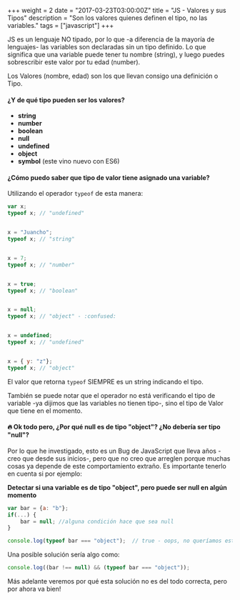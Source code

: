 +++
weight = 2
date = "2017-03-23T03:00:00Z"
title = "JS - Valores y sus Tipos"
description = "Son los valores quienes definen el tipo, no las variables."
tags = ["javascript"]
+++

JS es un lenguaje NO tipado, por lo que -a diferencia de la mayoría de lenguajes- las variables son declaradas sin un tipo definido. Lo que significa que una variable puede tener tu nombre (string), y luego puedes sobrescribir este valor por tu edad (number).

Los Valores (nombre, edad) son los que llevan consigo una definición o Tipo.

#### ¿Y de qué tipo pueden ser los valores?

* **string**
* **number**
* **boolean**
* **null**
* **undefined**
* **object**
* **symbol** (este vino nuevo con ES6)

#### ¿Cómo puedo saber que tipo de valor tiene asignado una variable?

Utilizando el operador `typeof` de esta manera:

```javascript
var x;
typeof x; // "undefined"


x = "Juancho";
typeof x; // "string"


x = 7;
typeof x; // "number"


x = true;
typeof x; // "boolean"


x = null;
typeof x; // "object" - :confused:


x = undefined;
typeof x; // "undefined"


x = { y: "z"};
typeof x; // "object"
```

El valor que retorna `typeof` SIEMPRE es un string indicando el tipo.

También se puede notar que el operador no está verificando el tipo de variable -ya dijimos que las variables no tienen tipo-, sino el tipo de Valor que tiene en el momento. 

#### :fire: Ok todo pero, ¿Por qué null es de tipo "object"? ¿No debería ser tipo "null"?
Por lo que he investigado, esto es un Bug de JavaScript que lleva años -creo que desde sus inicios-, pero que no creo que arreglen porque muchas cosas ya depende de este comportamiento extraño. Es importante tenerlo en cuenta si por ejemplo:

**Detectar si una variable es de tipo "object", pero puede ser null en algún momento**

```javascript
var bar = {a: "b"};
if(...) {
    bar = null; //alguna condición hace que sea null
}

console.log(typeof bar === "object");  // true - oops, no queríamos esto! :scream:
```

Una posible solución sería algo como:

```javascript
console.log((bar !== null) && (typeof bar === "object"));
```

Más adelante veremos por qué esta solución no es del todo correcta, pero por ahora va bien!